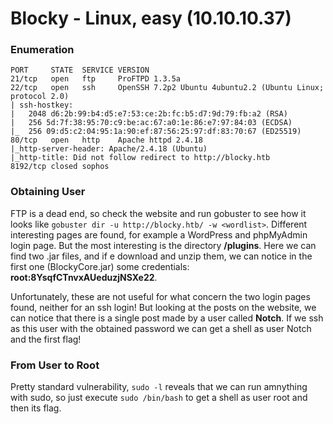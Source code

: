 # Blocky - Linux, easy (10.10.10.37)

### Enumeration
```
PORT     STATE  SERVICE VERSION
21/tcp   open   ftp     ProFTPD 1.3.5a
22/tcp   open   ssh     OpenSSH 7.2p2 Ubuntu 4ubuntu2.2 (Ubuntu Linux; protocol 2.0)
| ssh-hostkey: 
|   2048 d6:2b:99:b4:d5:e7:53:ce:2b:fc:b5:d7:9d:79:fb:a2 (RSA)
|   256 5d:7f:38:95:70:c9:be:ac:67:a0:1e:86:e7:97:84:03 (ECDSA)
|_  256 09:d5:c2:04:95:1a:90:ef:87:56:25:97:df:83:70:67 (ED25519)
80/tcp   open   http    Apache httpd 2.4.18
|_http-server-header: Apache/2.4.18 (Ubuntu)
|_http-title: Did not follow redirect to http://blocky.htb
8192/tcp closed sophos
```

### Obtaining User
FTP is a dead end, so check the website and run gobuster to see how it looks like `gobuster dir -u http://blocky.htb/ -w <wordlist>`.
Different interesting pages are found, for example a WordPress and phpMyAdmin login page. But the most interesting is the directory **/plugins**.
Here we can find two .jar files, and if e download and unzip them, we can notice in the first one (BlockyCore.jar) some credentials:
**root:8YsqfCTnvxAUeduzjNSXe22**.

Unfortunately, these are not useful for what concern the two login pages found, neither for an ssh login!
But looking at the posts on the website, we can notice that there is a single post made by a user called **Notch**.
If we ssh as this user with the obtained password we can get a shell as user Notch and the first flag!

### From User to Root
Pretty standard vulnerability, `sudo -l` reveals that we can run amnything with sudo, so just execute `sudo /bin/bash` to get a shell as user root and then its flag.
